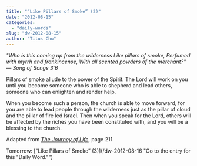 ```yaml
---
title: "“Like Pillars of Smoke” (2)"
date: "2012-08-15"
categories: 
  - "daily-words"
slug: "dw-2012-08-15"
author: "Titus Chu"
---
```


_"Who is this coming up from the wilderness Like pillars of smoke, Perfumed with myrrh and frankincense, With all scented powders of the merchant?"_ _— Song of Songs 3:6_

Pillars of smoke allude to the power of the Spirit. The Lord will work on you until you become someone who is able to shepherd and lead others, someone who can enlighten and render help.

When you become such a person, the church is able to move forward, for you are able to lead people through the wilderness just as the pillar of cloud and the pillar of fire led Israel. Then when you speak for the Lord, others will be affected by the riches you have been constituted with, and you will be a blessing to the church.

Adapted from _[The Journey of Life](/book-journey "Go to the listing for this book.")_, page 211.

Tomorrow: [“Like Pillars of Smoke” (3)](/dw-2012-08-16 "Go to the entry for this "Daily Word."")
